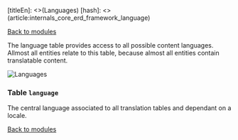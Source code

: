 [titleEn]: <>(Languages)
[hash]: <>(article:internals_core_erd_framework_language)

[Back to modules](./../10-modules.md)

The language table provides access to all possible content languages. Allmost all entities relate to this table, because almost all entities contain translatable content.

![Languages](./dist/erd-shopware-core-framework-language.png)


### Table `language`

The central language associated to all translation tables and dependant on a locale.


[Back to modules](./../10-modules.md)
